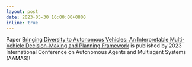```yaml
---
layout: post
date: 2023-05-30 16:00:00+0800
inline: true
---
```


Paper <a href="https://dl.acm.org/doi/abs/10.5555/3545946.3599005">Bringing Diversity to Autonomous Vehicles: An Interpretable Multi-Vehicle Decision-Making and Planning Framework</a> is published by 2023 International Conference on Autonomous Agents and Multiagent Systems (AAMAS)!

